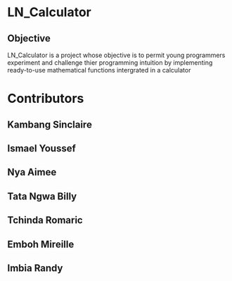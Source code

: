 # LN_Calculator
## Objective
LN_Calculator is a project whose objective is to permit young programmers experiment and challenge thier programming intuition by implementing ready-to-use mathematical functions intergrated in a calculator

# Contributors
## Kambang Sinclaire 
## Ismael Youssef
## Nya Aimee
## Tata Ngwa Billy
## Tchinda Romaric
## Emboh Mireille
## Imbia Randy
